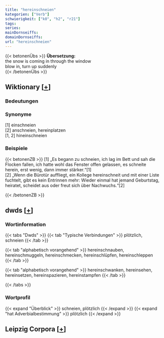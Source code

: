 ```yaml
---
title: "hereinschneien"
kategorien: ["Verb"]
schwierigkeit: ["k0", "h2", "r21"]
tags:
series:
mainDornseiffs:
domainDornseiffs:
url: "hereinschneien"
---
```


{{< betonenÜbs >}}
**Übersetzung:**  
the snow is coming in through the window  
blow  in, turn up suddenly  
{{< /betonenÜbs >}}

## Wiktionary [[+](https://de.wiktionary.org/wiki/hereinschneien)]

### Bedeutungen

### Synonyme
[1] einschneien  
[2] anschneien, hereinplatzen  
[1, 2] hineinschneien  

### Beispiele
{{< betonenZB >}}
[1] „Es begann zu schneien, ich lag im Bett und sah die Flocken fallen, ich hatte wohl das Fenster offen gelassen, es schneite herein, erst wenig, dann immer stärker.“[1]  
[2] „Wenn die Bürotür auffliegt, ein Kollege hereinschneit und mit einer Liste fuchtelt, gibt es kein Entrinnen mehr: Wieder einmal hat jemand Geburtstag, heiratet, scheidet aus oder freut sich über Nachwuchs.“[2]  

{{< /betonenZB >}}


## dwds [[+](https://www.dwds.de/wb/hereinschneien)]

### Wortinformation
{{< tabs "Dwds" >}}
{{< tab "Typische Verbindungen" >}}
plötzlich, schneien
{{< /tab >}}

{{< tab "alphabetisch vorangehend" >}}
hereinschnauben, hereinschmuggeln, hereinschmecken, hereinschlüpfen, hereinschleppen
{{< /tab >}}

{{< tab "alphabetisch vorangehend" >}}
hereinschwanken, hereinsehen, hereinsetzen, hereinspazieren, hereinstampfen
{{< /tab >}}

{{< /tabs >}}

### Wortprofil
{{< expand "Überblick" >}} schneien, plötzlich {{< /expand >}}
{{< expand "hat Adverbialbestimmung" >}} plötzlich {{< /expand >}}

## Leipzig Corpora [[+](https://corpora.uni-leipzig.de/en/res?word=hereinschneien&corpusId=deu_newscrawl-public_2018)]

